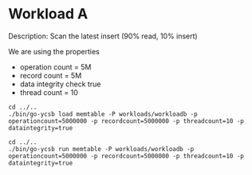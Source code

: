 # Workload A
Description: Scan the latest insert (90% read, 10% insert)

We are using the properties
- operation count = 5M
- record count = 5M
- data integrity check true
- thread count = 10

```shell
cd ../..
./bin/go-ycsb load memtable -P workloads/workloadb -p operationcount=5000000 -p recordcount=5000000 -p threadcount=10 -p dataintegrity=true
```

```shell
cd ../..
./bin/go-ycsb run memtable -P workloads/workloadb -p operationcount=5000000 -p recordcount=5000000 -p threadcount=10 -p dataintegrity=true
```